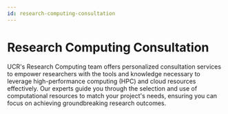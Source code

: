 ```yaml
---
id: research-computing-consultation
---
```


# Research Computing Consultation

UCR's Research Computing team offers personalized consultation services to empower researchers with the tools and knowledge necessary to leverage high-performance computing (HPC) and cloud resources effectively. Our experts guide you through the selection and use of computational resources to match your project's needs, ensuring you can focus on achieving groundbreaking research outcomes.
